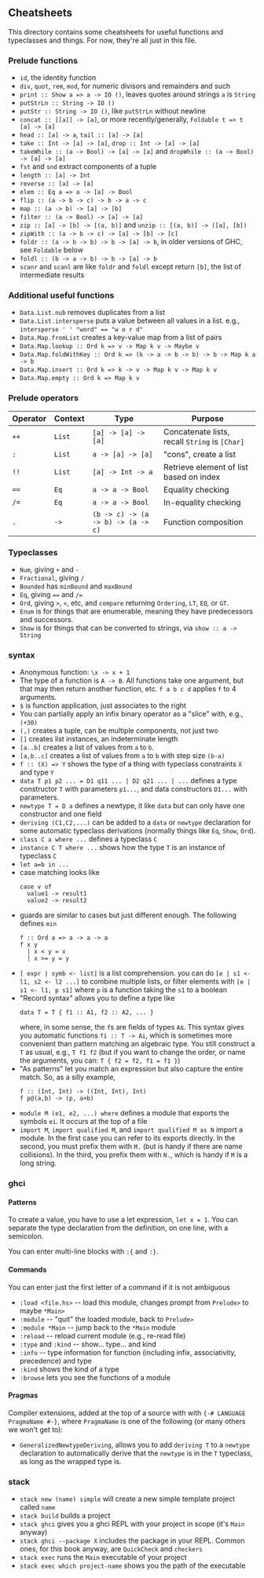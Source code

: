 ## Cheatsheets

This directory contains some cheatsheets for useful functions and typeclasses and things.
For now, they're all just in this file.

### Prelude functions

* `id`, the identity function
* `div`, `quot`, `rem`, `mod`, for numeric divisors and remainders and such
* `print :: Show a => a -> IO ()`, leaves quotes around strings `a` is `String`
* `putStrLn :: String -> IO ()`
* `putStr :: String -> IO ()`, like `putStrLn` without newline
* `concat :: [[a]] -> [a]`, or more recently/generally, `Foldable t => t [a] -> [a]`
* `head :: [a] -> a`, `tail :: [a] -> [a]`
* `take :: Int -> [a] -> [a]`, `drop :: Int -> [a] -> [a]`
* `takeWhile :: (a -> Bool) -> [a] -> [a]` and `dropWhile :: (a -> Bool) -> [a] -> [a]`
* `fst` and `snd` extract components of a tuple
* `length :: [a] -> Int`
* `reverse :: [a] -> [a]`
* `elem :: Eq a => a -> [a] -> Bool`
* `flip :: (a -> b -> c) -> b -> a -> c`
* `map :: (a -> b) -> [a] -> [b]`
* `filter :: (a -> Bool) -> [a] -> [a]`
* `zip :: [a] -> [b] -> [(a, b)]` and `unzip :: [(a, b)] -> ([a], [b])`
* `zipWith :: (a -> b -> c) -> [a] -> [b] -> [c]`
* `foldr :: (a -> b -> b) -> b -> [a] -> b`, in older versions of GHC, see `Foldable` below
* `foldl :: (b -> a -> b) -> b -> [a] -> b`
* `scanr` and `scanl` are like `foldr` and `foldl` except return `[b]`, the list of intermediate results

### Additional useful functions

* `Data.List.nub` removes duplicates from a list
* `Data.List.intersperse` puts a value between all values in a list. e.g., `intersperse ' ' "word" == "w o r d"`
* `Data.Map.fromList` creates a key-value map from a list of pairs
* `Data.Map.lookup :: Ord k => v -> Map k v -> Maybe v`
* `Data.Map.foldWithKey :: Ord k => (k -> a -> b -> b) -> b -> Map k a -> b`
* `Data.Map.insert :: Ord k => k -> v -> Map k v -> Map k v`
* `Data.Map.empty :: Ord k => Map k v`

### Prelude operators

| Operator | Context | Type                               | Purpose |
| -------- | ------- | ---------------------------------- | ------- |
| `++`     | `List`  | `[a] -> [a] -> [a]`                | Concatenate lists, recall `String` is `[Char]` |
| `:`      | `List`  | `a -> [a] -> [a]`                  | "cons", create a list                          |
| `!!`     | `List`  | `[a] -> Int -> a`                  | Retrieve element of list based on index |
| `==`     | `Eq`    | `a -> a -> Bool`                   | Equality checking    |
| `/=`     | `Eq`    | `a -> a -> Bool`                   | In-equality checking |
| `.`      | `->`    | `(b -> c) -> (a -> b) -> (a -> c)` | Function composition |


### Typeclasses

* `Num`, giving `+` and `-`
* `Fractional`, giving `/`
* `Bounded` has `minBound` and `maxBound`
* `Eq`, giving `==` and `/=`
* `Ord`, giving `>`, `<`, etc, and `compare` returning `Ordering`, `LT`, `EQ`, or `GT`.
* `Enum` is for things that are enumerable, meaning they have predecessors and successors.
* `Show` is for things that can be converted to strings, via `show :: a -> String`


### syntax

* Anonymous function: `\x -> x + 1`
* The type of a function is `A -> B`. All functions take one argument, but that may then return
    another function, etc. `f a b c d` applies `f` to 4 arguments.
* `$` is function application, just associates to the right
* You can partially apply an infix binary operator as a "slice" with, e.g., `(+30)`
* `(,)` creates a tuple, can be multiple components, not just two
* `[]` creates list instances, an indeterminate length
* `[a..b]` creates a list of values from `a` to `b`.
* `[a,b..c]` creates a list of values from `a` to `b` with step size `(b-a)`
* `f :: (X) => Y` shows the type of a thing with typeclass constraints `X` and type `Y`
* `data T p1 p2 ... = D1 q11 ... | D2 q21 ... | ...` defines a type constructor `T` with parameters
    `p1...`, and data constructors `D1...` with parameters.
* `newtype T = D a` defines a newtype, it like `data` but can only have one constructor and one field
* `deriving (C1,C2,...)` can be added to a `data` or `newtype` declaration for some automatic
    typeclass derivations (normally things like `Eq`, `Show`, `Ord`).
* `class C a where ...` defines a typeclass `C`
* `instance C T where ...` shows how the type `T` is an instance of typeclass `C`
* `let a=b in ...`
* case matching looks like
    ```
    case v of
      value1 -> result1
      value2 -> result2
    ```
* guards are similar to cases but just different enough. The following defines `min`
    ```
    f :: Ord a => a -> a -> a
    f x y
      | x < y = x
      | x >= y = y
    ```
* `[ expr | symb <- list]` is a list comprehension. you can do `[e | s1 <- l1, s2 <- l2 ...]` to
    combine multiple lists, or filter elements with `[e | s1 <- l1, p s1]` where `p` is a function taking
    the `s1` to a boolean
* "Record syntax" allows you to define a type like
    ```
    data T = T { f1 :: A1, f2 :: A2, ... }
    ```
    where, in some sense, the `f`s are fields of types `A`s. This syntax gives you automatic functions
    `fi :: T -> Ai`, which is sometimes more convenient than pattern matching an algebraic type. You
    still construct a `T` as usual, e.g., `T f1 f2` (but if you want to change the order, or name the
    arguments, you can: `T { f2 = f2, f1 = f1 }`)
* "As patterns" let you match an expression but also capture the entire match. So, as a silly example,
    ```
    f :: (Int, Int) -> ((Int, Int), Int)
    f p@(a,b) -> (p, a+b)
    ```
* `module M (e1, e2, ...) where` defines a module that exports the symbols `ei`. It occurs at the top
    of a file
* `import M`, `import qualified M`, and `import qualified M as N` import a module. In the first case
    you can refer to its exports directly. In the second, you must prefix them with `M.` (but is handy
    if there are name collisions). In the third, you prefix them with `N.`, which is handy if `M` is
    a long string.


### ghci

#### Patterns

To create a value, you have to use a let expression, `let x = 1`. You can separate the type
declaration from the definition, on one line, with a semicolon.

You can enter multi-line blocks with `:{` and `:}`.

#### Commands

You can enter just the first letter of a command if it is not ambiguous

* `:load <file.hs>` -- load this module, changes prompt from `Prelude>` to maybe `*Main>`
* `:module` -- "quit" the loaded module, back to `Prelude>`
* `:module *Main` -- jump back to the `*Main` module
* `:reload` -- reload current module (e.g., re-read file)
* `:type` and `:kind` -- show... type... and kind
* `:info` -- type information for function (including infix, associativity, precedence) and type
* `:kind` shows the kind of a type
* `:browse` lets you see the functions of a module

#### Pragmas

Compiler extensions, added at the top of a source with with `{-# LANGUAGE PragmaName #-}`, where
`PragmaName` is one of the following (or many others we won't get to):

* `GeneralizedNewtypeDeriving`, allows you to add `deriving T` to a `newtype` declaration to automatically
    derive that the `newtype` is in the `T` typeclass, as long as the wrapped type is.


### stack

* `stack new (name) simple` will create a new simple template project called `name`
* `stack build` builds a project
* `stack ghci` gives you a ghci REPL with your project in scope (it's `Main` anyway)
* `stack ghci --package X` includes the package in your REPL. Common ones, for this book anyway,
    are `QuickCheck` and `checkers`
* `stack exec` runs the `Main` executable of your project
* `stack exec which project-name` shows you the path of the executable
